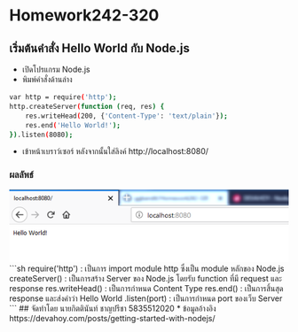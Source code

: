 # Homework242-320
## เริ่มต้นคำสั่ง Hello World กับ Node.js
* เปิดโปรแกรม Node.js
* พิมพ์คำสั่งด้านล่าง
```sh
var http = require('http');
http.createServer(function (req, res) {
    res.writeHead(200, {'Content-Type': 'text/plain'});
    res.end('Hello World!');
}).listen(8080);
```
* เข้าหน้าเบราว์เซอร์ หลังจากนั้นใส่ลิงค์ http://localhost:8080/
### ผลลัพธ์
<img src="HelloWorld.PNG">
```sh
require('http') : เป็นการ import module http ซึ่งเป็น module หลักของ Node.js
createServer() : เป็นการสร้าง Server ของ Node.js โดยรับ function ที่มี request และ response
res.writeHead() : เป็นการกำหนด Content Type
res.end() : เป็นการสิ้นสุด response และส่งคำว่า Hello World
.listen(port) : เป็นการกำหนด port ของเว็บ Server
```
## จัดทำโดย นายกิตตินันท์ ชาญปรีชา 5835512020
* ข้อมูลอ้างอิง https://devahoy.com/posts/getting-started-with-nodejs/

